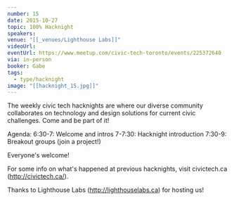 ```yaml
---
number: 15
date: 2015-10-27
topic: 100% Hacknight
speakers: 
venue: "[[_venues/Lighthouse Labs]]"
videoUrl: 
eventUrl: https://www.meetup.com/civic-tech-toronto/events/225372640
via: in-person
booker: Gabe
tags:
  - type/hacknight
image: "[[hacknight_15.jpg]]"
---
```


The weekly civic tech hacknights are where our diverse community collaborates on technology and design solutions for current civic challenges. Come and be part of it!

Agenda:
6:30-7: Welcome and intros
7-7:30: Hacknight introduction
7:30-9: Breakout groups (join a project!)

Everyone's welcome!

For some info on what's happened at previous hacknights, visit civictech.ca (http://civictech.ca/).

Thanks to Lighthouse Labs (http://lighthouselabs.ca) for hosting us!